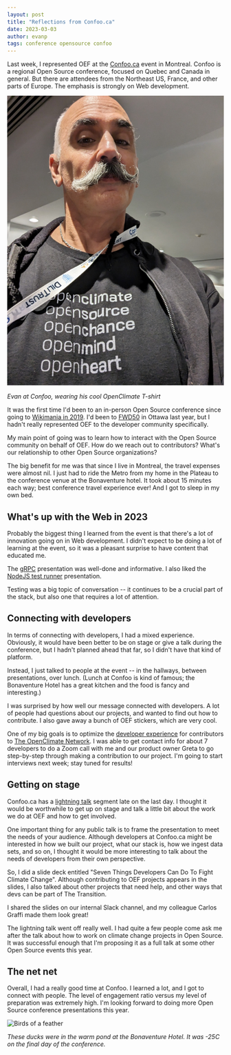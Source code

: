 ```yaml
---
layout: post
title: "Reflections from Confoo.ca"
date: 2023-03-03
author: evanp
tags: conference opensource confoo
---
```


Last week, I represented OEF at the [Confoo.ca](https://confoo.ca/) event in Montreal. Confoo is a regional Open Source conference, focused on Quebec and Canada in general. But there are attendees from the Northeast US, France, and other parts of Europe. The emphasis is strongly on Web development.

![Evan at Confoo](/assets/img/evan-at-confoo.jpg)

*Evan at Confoo, wearing his cool OpenClimate T-shirt*

It was the first time I'd been to an in-person Open Source conference since going to [Wikimania in 2019](https://wikimania.wikimedia.org/wiki/2019:Program). I'd been to [FWD50](https://fwd50.ca/) in Ottawa last year, but I hadn't really represented OEF to the developer community specifically.

My main point of going was to learn how to interact with the Open Source community on behalf of OEF. How do we reach out to contributors? What's our relationship to other Open Source organizations?

The big benefit for me was that since I live in Montreal, the travel expenses were almost nil. I just had to ride the Metro from my home in the Plateau to the conference venue at the Bonaventure hotel. It took about 15 minutes each way; best conference travel experience ever! And I got to sleep in my own bed.

## What's up with the Web in 2023

Probably the biggest thing I learned from the event is that there's a lot of innovation going on in Web development. I didn't expect to be doing a lot of learning at the event, so it was a pleasant surprise to have content that educated me.

The [gRPC](https://confoo.ca/en/2023/session/creating-apis-on-steroids-with-grpc) presentation was well-done and informative. I also liked the [NodeJS test runner](https://confoo.ca/en/2023/session/learn-about-node-s-new-built-in-test-runner) presentation.

Testing was a big topic of conversation -- it continues to be a crucial part of the stack, but also one that requires a lot of attention.

## Connecting with developers

In terms of connecting with developers, I had a mixed experience. Obviously, it would have been better to be on stage or give a talk during the conference, but I hadn't planned ahead that far, so I didn't have that kind of platform.

Instead, I just talked to people at the event -- in the hallways, between presentations, over lunch. (Lunch at Confoo is kind of famous; the Bonaventure Hotel has a great kitchen and the food is fancy and interesting.)

I was surprised by how well our message connected with developers. A lot of people had questions about our projects, and wanted to find out how to contribute. I also gave away a bunch of OEF stickers, which are very cool.

One of my big goals is to optimize the [developer experience](https://microsoft.github.io/code-with-engineering-playbook/developer-experience/) for contributors to [The OpenClimate Network](https://openclimate.network/). I was able to get contact info for about 7 developers to do a Zoom call with me and our product owner Greta to go step-by-step through making a contribution to our project. I'm going to start interviews next week; stay tuned for results!

## Getting on stage

Confoo.ca has a [lightning talk](https://en.wikipedia.org/wiki/Lightning_talk) segment late on the last day. I thought it would be worthwhile to get up on stage and talk a little bit about the work we do at OEF and how to get involved.

One important thing for any public talk is to frame the presentation to meet the needs of your audience. Although developers at Confoo.ca might be interested in how we built our project, what our stack is, how we ingest data sets, and so on, I thought it would be more interesting to talk about the needs of developers from their own perspective.

So, I did a slide deck entitled "Seven Things Developers Can Do To Fight Climate Change". Although contributing to OEF projects appears in the slides, I also talked about other projects that need help, and other ways that devs can be part of The Transition.

I shared the slides on our internal Slack channel, and my colleague Carlos Graffi made them look great!

The lightning talk went off really well. I had quite a few people come ask me after the talk about how to work on climate change projects in Open Source. It was successful enough that I'm proposing it as a full talk at some other Open Source events this year.

## The net net

Overall, I had a really good time at Confoo. I learned a lot, and I got to connect with people. The level of engagement ratio versus my level of preparation was extremely high. I'm looking forward to doing more Open Source conference presentations this year.

![Birds of a feather](/assets/img/birds-of-a-feather.jpg)

*These ducks were in the warm pond at the Bonaventure Hotel. It was -25C on the final day of the conference.*